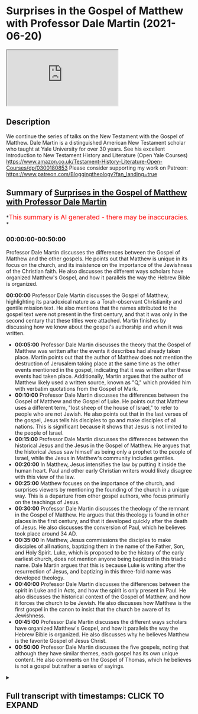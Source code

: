 # Surprises in the Gospel of Matthew with Professor Dale Martin (2021-06-20)

<iframe loading='lazy' allow='autoplay' src='https://www.youtube.com/embed/CN9jS7guHck'></iframe>

## Description

We continue the series of talks on the New Testament with the Gospel of Matthew. Dale Martin is a distinguished American New Testament scholar who taught at Yale University for over 30 years. See his excellent Introduction to New Testament History and Literature (Open Yale Courses) <https://www.amazon.co.uk/Testament-History-Literature-Open-Courses/dp/0300180853>
Please consider supporting my work on Patreon: <https://www.patreon.com/Bloggingtheology?fan_landing=true>

## Summary of [Surprises in the Gospel of Matthew with Professor Dale Martin](https://www.youtube.com/watch?v=CN9jS7guHck)

*<span style="color:red; font-size:125%">This summary is AI generated - there may be inaccuracies</span>. *

### <a onclick="modifyYTiframeseektime('0')">00:00:00-00:50:00</a>

 Professor Dale Martin discusses the differences between the Gospel of Matthew and the other gospels. He points out that Matthew is unique in its focus on the church, and its insistence on the importance of the Jewishness of the Christian faith. He also discusses the different ways scholars have organized Matthew's Gospel, and how it parallels the way the Hebrew Bible is organized.

**<a onclick="modifyYTiframeseektime('0')">00:00:00</a>**  Professor Dale Martin discusses the Gospel of Matthew, highlighting its paradoxical nature as a Torah-observant Christianity and gentile mission text. He also mentions that the names attributed to the gospel text were not present in the first century, and that it was only in the second century that these titles were attached. Martin finishes by discussing how we know about the gospel's authorship and when it was written.

* **<a onclick="modifyYTiframeseektime('300')">00:05:00</a>**  Professor Dale Martin discusses the theory that the Gospel of Matthew was written after the events it describes had already taken place. Martin points out that the author of Matthew does not mention the destruction of Jerusalem taking place at the same time as the other events mentioned in the gospel, indicating that it was written after these events had taken place. Additionally, Martin argues that the author of Matthew likely used a written source, known as "Q," which provided him with verbatim quotations from the Gospel of Mark.
* **<a onclick="modifyYTiframeseektime('600')">00:10:00</a>**  Professor Dale Martin discusses the differences between the Gospel of Matthew and the Gospel of Luke. He points out that Matthew uses a different term, "lost sheep of the house of Israel," to refer to people who are not Jewish. He also points out that in the last verses of the gospel, Jesus tells his disciples to go and make disciples of all nations. This is significant because it shows that Jesus is not limited to the people of Israel.
* **<a onclick="modifyYTiframeseektime('900')">00:15:00</a>** Professor Dale Martin discusses the differences between the historical Jesus and the Jesus in the Gospel of Matthew. He argues that the historical Jesus saw himself as being only a prophet to the people of Israel, while the Jesus in Matthew's community includes gentiles.
* **<a onclick="modifyYTiframeseektime('1200')">00:20:00</a>** In Matthew, Jesus intensifies the law by putting it inside the human heart. Paul and other early Christian writers would likely disagree with this view of the law.
* **<a onclick="modifyYTiframeseektime('1500')">00:25:00</a>** Matthew focuses on the importance of the church, and surprises viewers by mentioning the founding of the church in a unique way. This is a departure from other gospel authors, who focus primarily on the teachings of Jesus.
* **<a onclick="modifyYTiframeseektime('1800')">00:30:00</a>**  Professor Dale Martin discusses the theology of the remnant in the Gospel of Matthew. He argues that this theology is found in other places in the first century, and that it developed quickly after the death of Jesus. He also discusses the conversion of Paul, which he believes took place around 34 AD.
* **<a onclick="modifyYTiframeseektime('2100')">00:35:00</a>** In Matthew, Jesus commissions the disciples to make disciples of all nations, baptizing them in the name of the Father, Son, and Holy Spirit. Luke, which is proposed to be the history of the early earliest church, does not mention anyone being baptized in this triadic name. Dale Martin argues that this is because Luke is writing after the resurrection of Jesus, and baptizing in this three-fold name was developed theology.
* **<a onclick="modifyYTiframeseektime('2400')">00:40:00</a>** Professor Dale Martin discusses the differences between the spirit in Luke and in Acts, and how the spirit is only present in Paul. He also discusses the historical context of the Gospel of Matthew, and how it forces the church to be Jewish. He also discusses how Matthew is the first gospel in the canon to insist that the church be aware of its Jewishness.
* **<a onclick="modifyYTiframeseektime('2700')">00:45:00</a>** Professor Dale Martin discusses the different ways scholars have organized Matthew's Gospel, and how it parallels the way the Hebrew Bible is organized. He also discusses why he believes Matthew is the favorite Gospel of Jesus Christ.
* **<a onclick="modifyYTiframeseektime('3000')">00:50:00</a>**  Professor Dale Martin discusses the five gospels, noting that although they have similar themes, each gospel has its own unique content. He also comments on the Gospel of Thomas, which he believes is not a gospel but rather a series of sayings.

<details><summary><h2>Full transcript with timestamps: CLICK TO EXPAND</h2></summary>

<a onclick="modifyYTiframeseektime('2')">0:00:02</a> Good evening everyone and welcome to Blogging
Theology. My name is Paul Williams. I'm calling
<a onclick="modifyYTiframeseektime('6')">0:00:06</a> from the South of France today and I'm honoured
again to have as our guest Dale Martin who I
<a onclick="modifyYTiframeseektime('14')">0:00:14</a> understand is in Texas in the USA and a professor
at Yale University and other places as well.
<a onclick="modifyYTiframeseektime('22')">0:00:22</a> And he is today going to talk us through aspects
of the Gospel of Matthew. This is the first gospel
<a onclick="modifyYTiframeseektime('30')">0:00:30</a> in the New Testament and by way of Overview of
this brief introduction i just want to read a
<a onclick="modifyYTiframeseektime('36')">0:00:36</a> few words from his book one of many books: New
Testament History and Literature, published by Yale
<a onclick="modifyYTiframeseektime('43')">0:00:43</a> University Press and in chapter 7 The Gospel of
Matthew he writes as an overview 'The Gospel of
<a onclick="modifyYTiframeseektime('50')">0:00:50</a> Matthew contains some of the most famous passages
that both Christians and non-christians recognize
<a onclick="modifyYTiframeseektime('57')">0:00:57</a> but matthew presents itself paradox paradoxically
as preaching both a Torah-observant Christianity
<a onclick="modifyYTiframeseektime('65')">0:01:05</a> and a gentile mission a christian mission to
gentiles the figure of Jesus in matthew is as
<a onclick="modifyYTiframeseektime('73')">0:01:13</a> a teacher the founder of a church uniquely uh the
model for the apostles and matthew's own community
<a onclick="modifyYTiframeseektime('81')">0:01:21</a> matthew is writing for a church community that
needs encouragement to have faith uh in a time of
<a onclick="modifyYTiframeseektime('87')">0:01:27</a> trouble and then the first sentence on the chapter
itself the gospel of matthew from the second
<a onclick="modifyYTiframeseektime('94')">0:01:34</a> century on has been the most popular gospel which
is probably why it ended up first in our bibles
<a onclick="modifyYTiframeseektime('102')">0:01:42</a> um there's a lot there particularly the
paradoxical bit which i really like to explore
<a onclick="modifyYTiframeseektime('106')">0:01:46</a> but dale could you just i really want to know who
wrote this gospel who is the author and um and
<a onclick="modifyYTiframeseektime('113')">0:01:53</a> when was it written because we've all been told
christians have been told for most of the last
<a onclick="modifyYTiframeseektime('117')">0:01:57</a> 2000 years that a disciple called matthew um the
tax collector disciple of jesus himself authored
<a onclick="modifyYTiframeseektime('125')">0:02:05</a> the text but i've heard rumors that scholars don't
believe this anymore and why would they doubt
<a onclick="modifyYTiframeseektime('131')">0:02:11</a> such a such an obvious truth this is by an apostle
himself well one of the things you have to realize
<a onclick="modifyYTiframeseektime('137')">0:02:17</a> is that um none of the names that are attached
to the gospels in the bible were part of the text
<a onclick="modifyYTiframeseektime('149')">0:02:29</a> they all they weren't there in the first century
we can't find any reference in the first century
<a onclick="modifyYTiframeseektime('157')">0:02:37</a> that matthew wrote matthew mark wrote mark
blah blah blah um the the type the names of
<a onclick="modifyYTiframeseektime('166')">0:02:46</a> these gospels got attached to the gospels only
in the second century and most of us think it
<a onclick="modifyYTiframeseektime('172')">0:02:52</a> was only in the late second century you know
after 150. well why would you believe something
<a onclick="modifyYTiframeseektime('181')">0:03:01</a> uh that's a hundred years separated from
when it was supposed to have happened
<a onclick="modifyYTiframeseektime('188')">0:03:08</a> um i mean just think about it we you know we just
separated the first anniversary of juneteenth here
<a onclick="modifyYTiframeseektime('198')">0:03:18</a> in texas in galveston as a matter of fact where
i'm sitting right now this was the day in june
<a onclick="modifyYTiframeseektime('206')">0:03:26</a> when black people were first told that they were
free they had been freed for two years by the
<a onclick="modifyYTiframeseektime('213')">0:03:33</a> emancipation proclamation but they weren't told
um and so we celebrate juneteenth as uh june 19th
<a onclick="modifyYTiframeseektime('223')">0:03:43</a> is the date when uh emancipation was proclaimed
in texas and it was proclaimed in four different
<a onclick="modifyYTiframeseektime('232')">0:03:52</a> buildings in galveston and then it spread out
throughout the state of texas now imagine that
<a onclick="modifyYTiframeseektime('239')">0:03:59</a> you know that was only a hundred years ago how
do we know about that well we have newspapers
<a onclick="modifyYTiframeseektime('249')">0:04:09</a> from the time we have letters we have people's
accounts we even had live memories of people who
<a onclick="modifyYTiframeseektime('256')">0:04:16</a> were alive back then who can tell us uh what
it was like when they first heard about it  
<a onclick="modifyYTiframeseektime('265')">0:04:25</a> there was nothing like that for the
gospels there were no newspapers
<a onclick="modifyYTiframeseektime('269')">0:04:29</a> there was no uh tv there was no radio there was no
nothing you just had these papyrus texts that were
<a onclick="modifyYTiframeseektime('277')">0:04:37</a> floating around being shared by different
church groups and they were probably just
<a onclick="modifyYTiframeseektime('283')">0:04:43</a> small house churches and they would copy them out
by hand and send them a copy to somebody else but
<a onclick="modifyYTiframeseektime('291')">0:04:51</a> that's all there was so how do you know that the
gospel of matthew that never gets the name matthew
<a onclick="modifyYTiframeseektime('299')">0:04:59</a> attached to it until sometime after 150 how do
you know that goes back to the year 35 or 40.
<a onclick="modifyYTiframeseektime('310')">0:05:10</a> it's just unbelievable you just have to you just
have to work with some historical skepticism
<a onclick="modifyYTiframeseektime('318')">0:05:18</a> so there's simply no evidence that matthew
the author uh wrote it uh himself because as
<a onclick="modifyYTiframeseektime('324')">0:05:24</a> you say it was a later second century idea that
materialized uh but but also is it not the case
<a onclick="modifyYTiframeseektime('331')">0:05:31</a> that i mean how significant is it when i read that
gospel it's not in the first person it's not i'm
<a onclick="modifyYTiframeseektime('337')">0:05:37</a> it's not implying an eyewitness account it reads
like a third person account he did this and he's
<a onclick="modifyYTiframeseektime('343')">0:05:43</a> not that in fact third fourth fifth sixth person
account matthew never says oh well there was that
<a onclick="modifyYTiframeseektime('351')">0:05:51</a> time when jesus and i were sitting by the sea of
galilee and he handed out a bunch of fish and he
<a onclick="modifyYTiframeseektime('358')">0:05:58</a> did this or that there's nothing like that and
in fact we know that whoever wrote the gospel
<a onclick="modifyYTiframeseektime('364')">0:06:04</a> of matthew used the gospel of mark as a source he
just copies it out verbatim at times he also uses
<a onclick="modifyYTiframeseektime('372')">0:06:12</a> a source that the gospel of luke uses that we tend
to call q which just comes from the german word
<a onclick="modifyYTiframeseektime('380')">0:06:20</a> which is just the german word for source you know
german scholars just decided well look there was
<a onclick="modifyYTiframeseektime('387')">0:06:27</a> some written document that luke and matthew use
that's not in mark these are sayings they're not
<a onclick="modifyYTiframeseektime('393')">0:06:33</a> in mark but they are verbatim the same you know
blessed are blah blah blah you know you are the
<a onclick="modifyYTiframeseektime('402')">0:06:42</a> salt of the earth you know uh how did matthew and
luke come up with these sayings neither of them
<a onclick="modifyYTiframeseektime('408')">0:06:48</a> appears to be a follower of jesus so they're
getting it from a written source so matthew
<a onclick="modifyYTiframeseektime('414')">0:06:54</a> and luke are using a written source of mark and
they use a written source that we call q it's a
<a onclick="modifyYTiframeseektime('421')">0:07:01</a> hypothetical written source and some people doubt
that it never existed but i don't see how they can
<a onclick="modifyYTiframeseektime('426')">0:07:06</a> get around it because it's verbatim and matthew
and luke and if if you put matthew and luke next
<a onclick="modifyYTiframeseektime('431')">0:07:11</a> to one another they don't look like they copied
each other no and so where did they get these
<a onclick="modifyYTiframeseektime('438')">0:07:18</a> verbatim quotations well one of the things that
impresses me is uh if you look in mark's gospel
<a onclick="modifyYTiframeseektime('445')">0:07:25</a> mark chapter 13 you get this long discourse
where jesus is talking about the destruction
<a onclick="modifyYTiframeseektime('450')">0:07:30</a> of the temple and the the return of the son of
man and so on and in the middle of this discourse
<a onclick="modifyYTiframeseektime('455')">0:07:35</a> it jesus says apparently in parenthesis let the
reader understand i'm thinking hang on this is
<a onclick="modifyYTiframeseektime('462')">0:07:42</a> not reading this is jesus talking to disciples and
then you get an identical phrase in matthew's uh
<a onclick="modifyYTiframeseektime('468')">0:07:48</a> version of the same episode in matthew 24 where
it says lo and behold halfway through let the
<a onclick="modifyYTiframeseektime('474')">0:07:54</a> reader understand what a coincidence um unless
of course uh as you're suggesting that one gospel
<a onclick="modifyYTiframeseektime('480')">0:08:00</a> is common from another and it's clearly a
written account let the reader understand
<a onclick="modifyYTiframeseektime('485')">0:08:05</a> um but that's a that's a great place to go for the
idea of when it was written right according to the
<a onclick="modifyYTiframeseektime('492')">0:08:12</a> gospel of mark the gospel of mark in chapter
13 which we're talking about says right now
<a onclick="modifyYTiframeseektime('500')">0:08:20</a> at this point jesus is going to come back
the angels are going to come in and we're
<a onclick="modifyYTiframeseektime('506')">0:08:26</a> going to have the big blow up of the world and
we're going to have the kingdom of god come  
<a onclick="modifyYTiframeseektime('512')">0:08:32</a> matthew doesn't like that and luke doesn't
like that because it sounds like mark is saying
<a onclick="modifyYTiframeseektime('521')">0:08:41</a> right when the romans are surrounding
jerusalem which happened what 69 and 70 right
<a onclick="modifyYTiframeseektime('529')">0:08:49</a> so the gospel that's why we say the gospel of mark
was probably written around the year 70 because
<a onclick="modifyYTiframeseektime('536')">0:08:56</a> he tells the story of what's going
to happen with the romans and the war
<a onclick="modifyYTiframeseektime('542')">0:09:02</a> against the jews and he tells it all up
against the year 70 and he says that's when
<a onclick="modifyYTiframeseektime('548')">0:09:08</a> jesus is going to come or jesus is basically
saying that's when the son of man is going to come  
<a onclick="modifyYTiframeseektime('556')">0:09:16</a> did it happen  
<a onclick="modifyYTiframeseektime('559')">0:09:19</a> not not according to any of us we're still
here um and so matthew and luke change that
<a onclick="modifyYTiframeseektime('569')">0:09:29</a> they change it very slightly um luke puts in this
thing saying you will get the romans surrounding
<a onclick="modifyYTiframeseektime('577')">0:09:37</a> jerusalem and they will be around jerusalem and
you'll get jerusalem destroyed so luke even has
<a onclick="modifyYTiframeseektime('585')">0:09:45</a> the destruction of jerusalem and he's copying
this out of mark and yet he's changing it all
<a onclick="modifyYTiframeseektime('592')">0:09:52</a> to bring it up today and so mark didn't talk about
the destruction of jerusalem happening right then
<a onclick="modifyYTiframeseektime('598')">0:09:58</a> luke adds that because he's sitting over there i
think luke was probably sitting in i don't know
<a onclick="modifyYTiframeseektime('604')">0:10:04</a> galilee or asia minor or some place and he's
looking over there in the palestine he goes
<a onclick="modifyYTiframeseektime('610')">0:10:10</a> the romans destroyed jerusalem so why didn't
jesus come back and so luke brings it up to
<a onclick="modifyYTiframeseektime('618')">0:10:18</a> date and he says then you'll have jerusalem where
we trampled down until the times of the gentiles
<a onclick="modifyYTiframeseektime('627')">0:10:27</a> the times of the gentiles well what does
that mean mark didn't say anything about that
<a onclick="modifyYTiframeseektime('632')">0:10:32</a> no and matthew doesn't say anything about
that either which is why one of the reasons
<a onclick="modifyYTiframeseektime('636')">0:10:36</a> i don't think matthew knew luke um why wouldn't
matthew copy some of luke into his own gospel
<a onclick="modifyYTiframeseektime('643')">0:10:43</a> he doesn't he uses a mark and then he goes off on
his own but matthew also knows that the time of
<a onclick="modifyYTiframeseektime('651')">0:10:51</a> the end that mark predicted didn't happen and so
you get you get time kind of factored in both in
<a onclick="modifyYTiframeseektime('661')">0:11:01</a> matthew and in luke which is why we know i mean if
you're gonna practice this historical critical uh
<a onclick="modifyYTiframeseektime('670')">0:11:10</a> game at all then you use this kind of stuff you
say you know why do they tell the story of the
<a onclick="modifyYTiframeseektime('679')">0:11:19</a> end of time differently it's because they lived at
different times so there's a bit of detective work
<a onclick="modifyYTiframeseektime('690')">0:11:30</a> really isn't it you've got to be someone with an
acute be blunt an acute intelligence a desire to
<a onclick="modifyYTiframeseektime('696')">0:11:36</a> really notice these subtle differences
my case you just have to go to school
<a onclick="modifyYTiframeseektime('705')">0:11:45</a> and and from that you can actually really get a
sense of what might be going on have one gospel
<a onclick="modifyYTiframeseektime('710')">0:11:50</a> change the other gospel and why would they do it
what's the agenda what's going on rather than just
<a onclick="modifyYTiframeseektime('715')">0:11:55</a> seeing the differences are there's eyewitness
accounts people traditionally say well matthews
<a onclick="modifyYTiframeseektime('718')">0:11:58</a> and i when is mark no we were dealing here with
people copying and changing and editing redacting
<a onclick="modifyYTiframeseektime('724')">0:12:04</a> each other and that can tell us a lot about their
agenda and what their theology is and what their
<a onclick="modifyYTiframeseektime('729')">0:12:09</a> physiology is and their eschatology and how that's
changed because of the flow of time history itself
<a onclick="modifyYTiframeseektime('736')">0:12:16</a> has had to change things because here we get
to the contradictions in matthew that you were
<a onclick="modifyYTiframeseektime('742')">0:12:22</a> talking about why is it that matthew wants
his church to be a law abiding torah keeping
<a onclick="modifyYTiframeseektime('751')">0:12:31</a> a basically jewish church and yet at the the last
verses of the gospel jesus tells the disciples
<a onclick="modifyYTiframeseektime('761')">0:12:41</a> to go and make disciples of all nations the word
nations is directly ethnoi it's that word ethnos
<a onclick="modifyYTiframeseektime('770')">0:12:50</a> we can translate it nations but it means all
the different ethnic groups so yeah matthew's
<a onclick="modifyYTiframeseektime('778')">0:12:58</a> having jesus at the very last so here's what
i think is going on first you have to say
<a onclick="modifyYTiframeseektime('784')">0:13:04</a> there are different levels as i've
said there's the historical jesus
<a onclick="modifyYTiframeseektime('789')">0:13:09</a> and jesus may have said things that got into
matthew's gospel um that the historical jesus
<a onclick="modifyYTiframeseektime('798')">0:13:18</a> actually said would an example of that be the
canaanite woman her faith in matthew 15 yes
<a onclick="modifyYTiframeseektime('806')">0:13:26</a> can i just read that out for people i know you
know it but just so because i think it's a really
<a onclick="modifyYTiframeseektime('810')">0:13:30</a> significant passage in the light of what happens
at the end of the gospel so according to this
<a onclick="modifyYTiframeseektime('815')">0:13:35</a> is the nrsv uh version jesus left that place
and went away to the district of ty and sidon
<a onclick="modifyYTiframeseektime('821')">0:13:41</a> just said a canaanite woman this is not a
jews a gentile from that region came out
<a onclick="modifyYTiframeseektime('826')">0:13:46</a> and started shouting have mercy on me lord son
of david my daughter is tormented by a demon
<a onclick="modifyYTiframeseektime('832')">0:13:52</a> but he did not answer her at all
really important silence and his
<a onclick="modifyYTiframeseektime('838')">0:13:58</a> disciples came and urged him saying send
her away but she keeps shouting after us
<a onclick="modifyYTiframeseektime('844')">0:14:04</a> he answers jesus this is the killer the key thing
i was sent only to the lost sheep of the house
<a onclick="modifyYTiframeseektime('852')">0:14:12</a> of israel was only sent to the lost sheep of
the house of israel not even all israel just
<a onclick="modifyYTiframeseektime('856')">0:14:16</a> for the lost sheep of the house of israel but she
knelt before him saying lord help me he answered
<a onclick="modifyYTiframeseektime('862')">0:14:22</a> uh it is not fair to take the children's food this
is the israelites food and throw it to the dogs
<a onclick="modifyYTiframeseektime('868')">0:14:28</a> oh she said yes lord yet even the dogs eat
the crumbs that fall from their master's table
<a onclick="modifyYTiframeseektime('876')">0:14:36</a> then jesus answers her woman great is your
faith let it be done for you as you wish and
<a onclick="modifyYTiframeseektime('882')">0:14:42</a> her daughter was healed instantly so here we have
a series of rebuffs from from silence initially to
<a onclick="modifyYTiframeseektime('890')">0:14:50</a> the disciples urging jesus to send her away then
jesus saying look i'm not sent to you go away
<a onclick="modifyYTiframeseektime('895')">0:14:55</a> and then you get a clever faithful response than
this gentile and because of this exceptional
<a onclick="modifyYTiframeseektime('901')">0:15:01</a> response great is your faith he actually accedes
to her request and does actually heal the daughter
<a onclick="modifyYTiframeseektime('908')">0:15:08</a> immediately apparently but this seems to be an
exception rather than the rule but you're clear
<a onclick="modifyYTiframeseektime('913')">0:15:13</a> clearly the disciples and jesus did not want to
deal with her and yet at the end of this very same
<a onclick="modifyYTiframeseektime('919')">0:15:19</a> gospel jesus teaches the very same disciples
go into all the nations the ethnic the ethnos
<a onclick="modifyYTiframeseektime('927')">0:15:27</a> and teaching them to obey everything that i've
commanded you and baptized them etc etc and
<a onclick="modifyYTiframeseektime('932')">0:15:32</a> i'm thinking what's going on here matthew what's
going on you've got jesus who said look i'm only
<a onclick="modifyYTiframeseektime('938')">0:15:38</a> sent to the jews and then he's changed his mind
i mean what is jesus mission but you're saying
<a onclick="modifyYTiframeseektime('944')">0:15:44</a> that we're dealing with different levels of
history here you're saying the historical jesus
<a onclick="modifyYTiframeseektime('950')">0:15:50</a> whatever that means uh was restricting his mission
to the israelites but the church after paul
<a onclick="modifyYTiframeseektime('960')">0:16:00</a> in the 80s 90s was largely a gentile organization
movement and so you had different levels of
<a onclick="modifyYTiframeseektime('968')">0:16:08</a> um discourse going on here you have
the historical jesus you have the later
<a onclick="modifyYTiframeseektime('972')">0:16:12</a> gentile church and then you have matthew's
community which includes gentiles presumably now
<a onclick="modifyYTiframeseektime('979')">0:16:19</a> am i am i on the right this is what you're saying
a little bit yes but i don't want to make it
<a onclick="modifyYTiframeseektime('984')">0:16:24</a> i don't want to make it too clearly
simply the historical jesus versus
<a onclick="modifyYTiframeseektime('988')">0:16:28</a> the textual jesus of matthew because i
believe that even in matthew there are layers
<a onclick="modifyYTiframeseektime('994')">0:16:34</a> of meaning um i do believe that the historical
jesus saw himself as being only a prophet
<a onclick="modifyYTiframeseektime('1002')">0:16:42</a> to the people of israel i think that he
was a disciple of john the baptist i think
<a onclick="modifyYTiframeseektime('1009')">0:16:49</a> he was baptized by john the baptist i think he
thought he was inferior to john the baptist um  
<a onclick="modifyYTiframeseektime('1018')">0:16:58</a> and yet after john the baptist was arrested
and killed jesus comes out of the closet
<a onclick="modifyYTiframeseektime('1027')">0:17:07</a> and starts um speaking more openly
well did he did he have a change in his
<a onclick="modifyYTiframeseektime('1035')">0:17:15</a> self-concept i don't know but see
that's getting way back into the
<a onclick="modifyYTiframeseektime('1040')">0:17:20</a> undiscoverable historical jesus stuff
right but even in matthew there's a tension
<a onclick="modifyYTiframeseektime('1048')">0:17:28</a> um for example matthew i think matthew drew a
line between jesus in his ministry in israel
<a onclick="modifyYTiframeseektime('1063')">0:17:43</a> uh which matthew would have included
all of palestine including galilee and  
<a onclick="modifyYTiframeseektime('1073')">0:17:53</a> and then jesus after his death  
<a onclick="modifyYTiframeseektime('1078')">0:17:58</a> and i think that jesus he recognized and i think
this is where matthew is probably historically
<a onclick="modifyYTiframeseektime('1083')">0:18:03</a> accurate he recognized that jesus saw
himself as being sent only to israel
<a onclick="modifyYTiframeseektime('1093')">0:18:13</a> but matthew's church is a combined
church of jews and gentiles
<a onclick="modifyYTiframeseektime('1098')">0:18:18</a> and so he has to believe that somehow jesus's
will was to include the gentiles into israel
<a onclick="modifyYTiframeseektime('1107')">0:18:27</a> and i don't mean that he wanted the church to be
gentile he wanted the gentiles to become israel
<a onclick="modifyYTiframeseektime('1115')">0:18:35</a> that's why matthew never says unlike paul would
say or luke would say or other new testament
<a onclick="modifyYTiframeseektime('1123')">0:18:43</a> rather than say that gentiles don't have to keep
the law matthew insisted that everyone in his
<a onclick="modifyYTiframeseektime('1129')">0:18:49</a> church keep the law yeah the gentiles included the
same entirely you have to follow the sabbath laws
<a onclick="modifyYTiframeseektime('1136')">0:18:56</a> the kosher food laws and be certain the males be
circumcised gently exactly there's not one hint
<a onclick="modifyYTiframeseektime('1144')">0:19:04</a> in any of the gospel of matthew that he believed
that gentile believers didn't have to keep the
<a onclick="modifyYTiframeseektime('1152')">0:19:12</a> entire torah how however he understood it now of
course in matthew's day there were lots of ways of
<a onclick="modifyYTiframeseektime('1159')">0:19:19</a> interpreting the torah so for example some people
said you know you couldn't rub your hands together
<a onclick="modifyYTiframeseektime('1165')">0:19:25</a> with grain on the sabbath that's breaking the
sabbath well matthew doesn't believe that uh
<a onclick="modifyYTiframeseektime('1171')">0:19:31</a> some people say you have to wash your hands before
you eat or handle matthew doesn't believe that so
<a onclick="modifyYTiframeseektime('1178')">0:19:38</a> he said he has jesus disciples not washing their
hands and jesus calls that oh that's just your the
<a onclick="modifyYTiframeseektime('1185')">0:19:45</a> tradition of your elders but nowhere does jesus
in matthew say moses said to you and i'm throwing
<a onclick="modifyYTiframeseektime('1197')">0:19:57</a> it out in fact in the center of the mount jesus
says moses says to you do not commit adultery  
<a onclick="modifyYTiframeseektime('1208')">0:20:08</a> i say to you do not even look at a woman with
the intention of committing adultery notice
<a onclick="modifyYTiframeseektime('1215')">0:20:15</a> jesus is not throwing away the anti-adultery
commandment he's making it harder to keep
<a onclick="modifyYTiframeseektime('1220')">0:20:20</a> it's intensifying it it's making
it more difficult in a way because  
<a onclick="modifyYTiframeseektime('1227')">0:20:27</a> intensely personal into the heart rather than
just mere external obedience in matthew jesus
<a onclick="modifyYTiframeseektime('1233')">0:20:33</a> internalizes the mosaic law and puts it inside
the human being which makes it even harder to keep
<a onclick="modifyYTiframeseektime('1242')">0:20:42</a> right um you might say don't you know don't kill
well jesus says in matthew don't even be angry
<a onclick="modifyYTiframeseektime('1254')">0:20:54</a> what do you mean don't be angry how can you
not be angry jesus intensifies the torah
<a onclick="modifyYTiframeseektime('1263')">0:21:03</a> in matthew this is totally different from luke
and ax and paul totally different so matthew
<a onclick="modifyYTiframeseektime('1274')">0:21:14</a> has a jesus who's completely jewish completely
torah observant and yet at the very end he says
<a onclick="modifyYTiframeseektime('1281')">0:21:21</a> go get the gentiles and bring them in but notice
he doesn't say they get to stay gentiles they have
<a onclick="modifyYTiframeseektime('1290')">0:21:30</a> to keep the law also now he doesn't say they have
to become jews so that's a difference but i don't
<a onclick="modifyYTiframeseektime('1295')">0:21:35</a> know what he would call them he doesn't call them
jews but he doesn't call them gentiles if you look
<a onclick="modifyYTiframeseektime('1302')">0:21:42</a> at the word gentile in matthew matthew never uses
the word gentile for people in his own community  
<a onclick="modifyYTiframeseektime('1312')">0:21:52</a> gentiles are out there  
<a onclick="modifyYTiframeseektime('1315')">0:21:55</a> so matthew has this weird view that jesus opened
up the church to the nations but he didn't really
<a onclick="modifyYTiframeseektime('1326')">0:22:06</a> open it up to gentiles did he because they have
to keep the law also but this is why what you're
<a onclick="modifyYTiframeseektime('1334')">0:22:14</a> saying is so um shocking really to the uninitiated
you write on page 99 most christians have been
<a onclick="modifyYTiframeseektime('1341')">0:22:21</a> taught traditionally and at one time or another
that christianity represents the supersession the
<a onclick="modifyYTiframeseektime('1348')">0:22:28</a> superseding of judaism the thing that makes jews
and christians alike is their worship of the same
<a onclick="modifyYTiframeseektime('1355')">0:22:35</a> god what separates them is that christians need
not follow jewish law it surprises people when
<a onclick="modifyYTiframeseektime('1362')">0:22:42</a> they come to realize as modern scholars have done
that this is not at all the attitude to the law in
<a onclick="modifyYTiframeseektime('1370')">0:22:50</a> matthew and then you go on which i won't read
uh to quote matthew 5 17-20 and you also later
<a onclick="modifyYTiframeseektime('1376')">0:22:56</a> on quote uh matthew 23 verses 1 to 4 which also
kind of reinforced the same point this is really
<a onclick="modifyYTiframeseektime('1383')">0:23:03</a> shocking because uh it's a kind of christianity
or kind of jewish christianity which we're just
<a onclick="modifyYTiframeseektime('1390')">0:23:10</a> not familiar with today there is no such and
paul himself who predates the writing of matthew
<a onclick="modifyYTiframeseektime('1395')">0:23:15</a> arguably would uh intensely disagree with that as
well absolutely absolutely and that's why i find
<a onclick="modifyYTiframeseektime('1404')">0:23:24</a> um matthew so amazing i imagine i don't know
this because we don't know we can't know this
<a onclick="modifyYTiframeseektime('1414')">0:23:34</a> but i imagine matthew being a gospel that was
written for a community living somewhere in
<a onclick="modifyYTiframeseektime('1419')">0:23:39</a> syria which would have been a very semitic
place arabic jewish strong strong jewish
<a onclick="modifyYTiframeseektime('1429')">0:23:49</a> community that's one of the
birthplaces of later rabbinic judaism
<a onclick="modifyYTiframeseektime('1436')">0:23:56</a> and and his church is a law observant this is
so ironic it's a law observant mixed church
<a onclick="modifyYTiframeseektime('1452')">0:24:12</a> this is the you know the young the one of the
parables in matthew that's not in any place else
<a onclick="modifyYTiframeseektime('1457')">0:24:17</a> are the parables about the mixture
um there's the weeds and the wheat
<a onclick="modifyYTiframeseektime('1464')">0:24:24</a> and how do you keep apart the weeds and
the wheat well you can't you just have to
<a onclick="modifyYTiframeseektime('1471')">0:24:31</a> wait for jesus to come and then he'll separate
the weeds and the wheat and i think that's the
<a onclick="modifyYTiframeseektime('1478')">0:24:38</a> way he saw his church is a mixture of jews
and gentiles that he couldn't separate out  
<a onclick="modifyYTiframeseektime('1488')">0:24:48</a> but he wanted the gentiles to be law
observant and i believe it's because
<a onclick="modifyYTiframeseektime('1497')">0:24:57</a> he just thought jesus never foresaw that there
would be a law free form of the jesus movement
<a onclick="modifyYTiframeseektime('1507')">0:25:07</a> so how would the author of matthew whoever
he was have viewed paul's gospel which  
<a onclick="modifyYTiframeseektime('1516')">0:25:16</a> a particularly lutheran reading is a law free
gospel that it completely rejects the law as
<a onclick="modifyYTiframeseektime('1522')">0:25:22</a> something completely inappropriate and even
just in martyr not just ignatius of antioch
<a onclick="modifyYTiframeseektime('1527')">0:25:27</a> i should say the turn of the first century uh
you know he said don't follow judy you're not
<a onclick="modifyYTiframeseektime('1532')">0:25:32</a> jews you're christians don't follow this
religion this is a really convincing how
<a onclick="modifyYTiframeseektime('1538')">0:25:38</a> would matthew would have viewed paul what
as a imposter an apostate a nerdy well a an
<a onclick="modifyYTiframeseektime('1544')">0:25:44</a> an and not a real authentic follower of
jesus i guess if that message went well
<a onclick="modifyYTiframeseektime('1550')">0:25:50</a> we know for a fact from other sources there were a
whole lot of christians who thought paul was crazy
<a onclick="modifyYTiframeseektime('1557')">0:25:57</a> and wrong and heretical and
you know this is not news um
<a onclick="modifyYTiframeseektime('1565')">0:26:05</a> that paul was seen as um heretical uh
but it makes perfect sense doesn't it um
<a onclick="modifyYTiframeseektime('1577')">0:26:17</a> the real revolution was in people who
came along like paul and like luke  
<a onclick="modifyYTiframeseektime('1588')">0:26:28</a> and said you know  
<a onclick="modifyYTiframeseektime('1593')">0:26:33</a> this whole thing about the torah that was
fine for a time but it's gone it's over  
<a onclick="modifyYTiframeseektime('1603')">0:26:43</a> they were the ones who were
the red the revolutionaries  
<a onclick="modifyYTiframeseektime('1609')">0:26:49</a> matthew did what we should
have expected people to do  
<a onclick="modifyYTiframeseektime('1615')">0:26:55</a> so his religion his christianity if i can use
that word anachronistically his he was a jewish
<a onclick="modifyYTiframeseektime('1622')">0:27:02</a> movement within judaism i guess would have been
the normative faith that the original disciples
<a onclick="modifyYTiframeseektime('1629')">0:27:09</a> would have recognized as an expression of their
faith but you're saying there was a parallel
<a onclick="modifyYTiframeseektime('1634')">0:27:14</a> movement uh expressed bubble famously by paul
and by luke which kind of went off in a different
<a onclick="modifyYTiframeseektime('1640')">0:27:20</a> trajectory and ended up with a different kind
of expression of faith law free gentile centered
<a onclick="modifyYTiframeseektime('1648')">0:27:28</a> but centered on the church and this is
something else i wanted to mention in
<a onclick="modifyYTiframeseektime('1651')">0:27:31</a> in matthew uniquely in all of the gospels this is
a real surprise um to me i'm sure to many people
<a onclick="modifyYTiframeseektime('1660')">0:27:40</a> none of the gospels mentioned jesus founding
a church anywhere apart from matthew
<a onclick="modifyYTiframeseektime('1667')">0:27:47</a> and he has jesus found the church in matthew 16 i
think it is uh and you found on peter this great
<a onclick="modifyYTiframeseektime('1676')">0:27:56</a> great roman catholic phrase you know you are peter
petros the rock and on this rock i will build my
<a onclick="modifyYTiframeseektime('1682')">0:28:02</a> church and the gates of hell will not
overcome it wow but for some reason
<a onclick="modifyYTiframeseektime('1689')">0:28:09</a> no one else mentions this never speaks about
a church paul doesn't mention the founding
<a onclick="modifyYTiframeseektime('1693')">0:28:13</a> of the church in that way on the rock on peter
surprisingly why is matthew mentioning a founding
<a onclick="modifyYTiframeseektime('1700')">0:28:20</a> of the church where does that come from well
i think that you have to go back to the greek  
<a onclick="modifyYTiframeseektime('1708')">0:28:28</a> church is just a translation of ecclesia
which means those who are called out right now
<a onclick="modifyYTiframeseektime('1715')">0:28:35</a> matthew is very very much um centered in the
prophets uh he he constructs his narrative
<a onclick="modifyYTiframeseektime('1726')">0:28:46</a> to portray jesus as a prophet
who is called out of egypt
<a onclick="modifyYTiframeseektime('1732')">0:28:52</a> um as a prophet like his father joseph joseph
is fashioned out of joseph in the hebrew bible  
<a onclick="modifyYTiframeseektime('1746')">0:29:06</a> jesus comes out of egypt  
<a onclick="modifyYTiframeseektime('1751')">0:29:11</a> so there's so much of the prophets
the israel prophets in matthew
<a onclick="modifyYTiframeseektime('1760')">0:29:20</a> and ecclesia doesn't mean church in that sense
it means the called ones the set aside ones
<a onclick="modifyYTiframeseektime('1772')">0:29:32</a> the prophetic ones the ones like
jeremiah jeremiah and isaiah were called
<a onclick="modifyYTiframeseektime('1782')">0:29:42</a> they weren't christians they were called uh and
that's what matthew means i think by ekklesia
<a onclick="modifyYTiframeseektime('1792')">0:29:52</a> is these are the people who are called out of
israel as a remnant you know this is a thing
<a onclick="modifyYTiframeseektime('1800')">0:30:00</a> all the way through jewish history there's
a theology of the remnant there's you know
<a onclick="modifyYTiframeseektime('1806')">0:30:06</a> the all the people of israel are not holy
necessarily uh according to this theology uh only  
<a onclick="modifyYTiframeseektime('1817')">0:30:17</a> a remnant of israel is truly holy and
that's exactly what matthew believes
<a onclick="modifyYTiframeseektime('1826')">0:30:26</a> but why is this if jesus did this historically
why is there no trace of this seemingly anyway
<a onclick="modifyYTiframeseektime('1832')">0:30:32</a> in mark and luke and john there's no none
of this calling of a remnant that i can see
<a onclick="modifyYTiframeseektime('1838')">0:30:38</a> well there's not there's not the term ecclesia
but i do i would argue that there is remnant
<a onclick="modifyYTiframeseektime('1845')">0:30:45</a> theology in some of the other places too
okay um that not all of israel will be saved
<a onclick="modifyYTiframeseektime('1855')">0:30:55</a> that's you know a phrase you find in
other places too okay um and so um  
<a onclick="modifyYTiframeseektime('1866')">0:31:06</a> i think i don't think you can separate
out any of first century judaism  
<a onclick="modifyYTiframeseektime('1875')">0:31:15</a> from remnant theology whether you're
talking about qumran the dead sea scrolls
<a onclick="modifyYTiframeseektime('1883')">0:31:23</a> um john the baptist what was john the baptist
doing he was trying to call out and uh prove their
<a onclick="modifyYTiframeseektime('1894')">0:31:34</a> remnant status by dipping them in
water um that's pure remnant theology
<a onclick="modifyYTiframeseektime('1902')">0:31:42</a> but remnant theory is different from the more
catholic understanding which where you have the
<a onclick="modifyYTiframeseektime('1906')">0:31:46</a> college of the apostles you have peter of course
as the preeminent um uh the premier apostle um
<a onclick="modifyYTiframeseektime('1913')">0:31:53</a> founding a church i mean this is using the word
church now as an organization and there are
<a onclick="modifyYTiframeseektime('1918')">0:31:58</a> successors the apostles appoint others who will
carry on their ministry after their passing and
<a onclick="modifyYTiframeseektime('1925')">0:32:05</a> they pass on to their successes you have the
apostolic succession idea which is there in
<a onclick="modifyYTiframeseektime('1929')">0:32:09</a> the second century um of course um and you seem
to be saying that that's not quite what jesus
<a onclick="modifyYTiframeseektime('1935')">0:32:15</a> is the historical so-called historical jesus
dude this is ma this is matthew's understanding
<a onclick="modifyYTiframeseektime('1942')">0:32:22</a> perhaps influenced by that later first century uh
and is he is he reading back into jesus ministry
<a onclick="modifyYTiframeseektime('1949')">0:32:29</a> that um that more developed understanding perhaps
embryonically there in the remnant theology
<a onclick="modifyYTiframeseektime('1954')">0:32:34</a> you mentioned he's he's working it towards a
more developed ecclesiology i don't i don't
<a onclick="modifyYTiframeseektime('1962')">0:32:42</a> i would not want to read any of matthew
in those second century terms i think the
<a onclick="modifyYTiframeseektime('1969')">0:32:49</a> establishment of uh catholic christianity takes
decades and decades and decades to development
<a onclick="modifyYTiframeseektime('1978')">0:32:58</a> to develop when paul when matthew says you are
peter and upon this rock i will build my church
<a onclick="modifyYTiframeseektime('1988')">0:33:08</a> i i just resist reading that in later catholic
<a onclick="modifyYTiframeseektime('1993')">0:33:13</a> uh foundational theology i just don't think
that's what i don't think it i don't think
<a onclick="modifyYTiframeseektime('1998')">0:33:18</a> number one the historical jesus ever said that
number two i don't think that's what matthew meant
<a onclick="modifyYTiframeseektime('2005')">0:33:25</a> i think what matthew meant was this is what i'm
gonna found my remnant theology on is on your
<a onclick="modifyYTiframeseektime('2014')">0:33:34</a> confession and that confession being true for
other people um and i do believe that matthew
<a onclick="modifyYTiframeseektime('2024')">0:33:44</a> came to believe that jesus was the messiah
which i do believe took time to develop  
<a onclick="modifyYTiframeseektime('2033')">0:33:53</a> i don't think anybody in the year 30 thought jesus
was the messiah uh much less jesus um but it was
<a onclick="modifyYTiframeseektime('2044')">0:34:04</a> a belief that's developed after that to the point
it developed quickly i think so that i would place
<a onclick="modifyYTiframeseektime('2053')">0:34:13</a> uh paul's let's call it a conversion he would not
call it a conversion because he didn't convert
<a onclick="modifyYTiframeseektime('2059')">0:34:19</a> from one religion to another but his call to be an
apostle i think paul that happened in around the
<a onclick="modifyYTiframeseektime('2066')">0:34:26</a> year 34 and i think the death of jesus happened
around the year 30 four years is not very long
<a onclick="modifyYTiframeseektime('2076')">0:34:36</a> for this kind of stuff to develop but paul thought
that he was called by jesus of nazareth the
<a onclick="modifyYTiframeseektime('2087')">0:34:47</a> messiah hmm so in four years jesus he becomes his
name doesn't it becomes jesus christ almost like
<a onclick="modifyYTiframeseektime('2095')">0:34:55</a> his second name uh it's almost the the
title sort of takes a change and becomes
<a onclick="modifyYTiframeseektime('2102')">0:35:02</a> it is tight as his name jesus christ yeah
we used to joke about him and say you know  
<a onclick="modifyYTiframeseektime('2110')">0:35:10</a> h was not jesus's middle name jesus christ
you know right can i just tackle one other
<a onclick="modifyYTiframeseektime('2118')">0:35:18</a> thing at the very end of matthew uh we've kind of
alluded to already that jesus uh this is after the
<a onclick="modifyYTiframeseektime('2123')">0:35:23</a> resurrection and he commissions the disciples
to go into all the world as we've discussed
<a onclick="modifyYTiframeseektime('2128')">0:35:28</a> and then he says go therefore make disciples
of one nation baptizing them in the name of
<a onclick="modifyYTiframeseektime('2132')">0:35:32</a> the father and of the son and of the holy spirit
and it's that that struck me but when when i read
<a onclick="modifyYTiframeseektime('2140')">0:35:40</a> acts the book of acts by luke which is proposed
to be the history of the early earliest church
<a onclick="modifyYTiframeseektime('2145')">0:35:45</a> from the resurrection of jesus onwards i i don't
see anyone baptizing them in this three-fold name
<a onclick="modifyYTiframeseektime('2153')">0:35:53</a> and i i don't understand why because i've heard
some people say oh well luke doesn't need to
<a onclick="modifyYTiframeseektime('2159')">0:35:59</a> mention all the names he's just abbreviating it
to jesus because that's the baptized the name of
<a onclick="modifyYTiframeseektime('2164')">0:36:04</a> jesus but then i think also it's very you know
some people say that this is a very developed
<a onclick="modifyYTiframeseektime('2170')">0:36:10</a> theology where the talk of father's son and holy
spirit is almost trinitarian if one can use that
<a onclick="modifyYTiframeseektime('2177')">0:36:17</a> term anachronistically perhaps so it seems to
be more going on there perhaps than first glance
<a onclick="modifyYTiframeseektime('2184')">0:36:24</a> it's uh it's a it's one of those puzzling verses
in the whole bible to me um how could you get
<a onclick="modifyYTiframeseektime('2193')">0:36:33</a> let's say matthew is written around the
year 85 yeah yes it's got to be after 70
<a onclick="modifyYTiframeseektime('2201')">0:36:41</a> and it's got to be long enough after that mark
has become well known and q has become well known
<a onclick="modifyYTiframeseektime('2209')">0:36:49</a> um so most of us just kind of pick 85
out of the air yeah as a possibility  
<a onclick="modifyYTiframeseektime('2222')">0:37:02</a> and i honestly don't understand
how you could get what
<a onclick="modifyYTiframeseektime('2229')">0:37:09</a> i interpret i don't interpret the full
trinity into that baptizing name of the
<a onclick="modifyYTiframeseektime('2235')">0:37:15</a> father-son holy spirit that would mean that
you have to believe that they're all three
<a onclick="modifyYTiframeseektime('2240')">0:37:20</a> unique persons but one manifestation
different manifestations of the one god  
<a onclick="modifyYTiframeseektime('2249')">0:37:29</a> that's just too complicated
<a onclick="modifyYTiframeseektime('2252')">0:37:32</a> but that's the most trinitarian statement you'll
find anywhere in the bible and i find that amazing  
<a onclick="modifyYTiframeseektime('2264')">0:37:44</a> i would not want to call it the trinity
yet um but it is remarkably trinitarian
<a onclick="modifyYTiframeseektime('2273')">0:37:53</a> it's trinitarian structure but is there could one
interpret the words differently say the name of
<a onclick="modifyYTiframeseektime('2278')">0:37:58</a> the father the father is god of course in matthew
jesus prays to god um so we have the father is god
<a onclick="modifyYTiframeseektime('2285')">0:38:05</a> the son well what does the sun mean well it
can mean lots of things in the psalms it can
<a onclick="modifyYTiframeseektime('2290')">0:38:10</a> mean one thing it can blessed are the peacemakers
jesus says in matthew for they should be called
<a onclick="modifyYTiframeseektime('2295')">0:38:15</a> sons of god it doesn't necessarily have to
mean a person of the same stature ontology
<a onclick="modifyYTiframeseektime('2301')">0:38:21</a> or uzia the same being as the father and
then you have this thing the holy spirit and
<a onclick="modifyYTiframeseektime('2306')">0:38:26</a> that that's why i don't know what he means but
it it could be read in a in a binary or even in
<a onclick="modifyYTiframeseektime('2311')">0:38:31</a> a unitarian way without just defaulting to it an
embryonic trinitarianism could it not absolutely
<a onclick="modifyYTiframeseektime('2318')">0:38:38</a> in fact that's why i say i i would not want to
read into that verse a full trinitarian theology
<a onclick="modifyYTiframeseektime('2326')">0:38:46</a> but simply saying those three terms in the same
statement for example why include the spirit there  
<a onclick="modifyYTiframeseektime('2338')">0:38:58</a> or why include the sun along with the spirit
because in matthew the spirit uh actually plays a
<a onclick="modifyYTiframeseektime('2346')">0:39:06</a> pretty big role you know it's in matthew that the
spirit drives him out into the desert um and in
<a onclick="modifyYTiframeseektime('2356')">0:39:16</a> matthew the spirit occupies you know a big place
in the beatitudes and in the sermon on the mount  
<a onclick="modifyYTiframeseektime('2365')">0:39:25</a> um so you would if i thought about
<a onclick="modifyYTiframeseektime('2372')">0:39:32</a> what you would include baptizing them in the name
of the father and the spirit would make more sense  
<a onclick="modifyYTiframeseektime('2380')">0:39:40</a> and but then why stick in the sun  
<a onclick="modifyYTiframeseektime('2384')">0:39:44</a> um so  
<a onclick="modifyYTiframeseektime('2387')">0:39:47</a> i don't want to say that it's trinitarianism
<a onclick="modifyYTiframeseektime('2391')">0:39:51</a> i just want to say that it's the most
trinitarian statement we have in the bible  
<a onclick="modifyYTiframeseektime('2398')">0:39:58</a> and and why does luke in acts fail to mention
that anyone ever baptized them in this triadic
<a onclick="modifyYTiframeseektime('2406')">0:40:06</a> formula even though it's the explicit command
of jesus apparently at the end of matthew why
<a onclick="modifyYTiframeseektime('2412')">0:40:12</a> is it never mentioned then obviously i would
conclude that in fact it was unknown to luke
<a onclick="modifyYTiframeseektime('2417')">0:40:17</a> or the early church i think so i think
probably it was just unknown but um
<a onclick="modifyYTiframeseektime('2425')">0:40:25</a> the spirit occupies a very
different role in luke and acts  
<a onclick="modifyYTiframeseektime('2431')">0:40:31</a> the spirit is present during the
ministry of jesus but if you notice
<a onclick="modifyYTiframeseektime('2440')">0:40:40</a> once jesus disappears from earth the
spirit disappears from earth also right
<a onclick="modifyYTiframeseektime('2448')">0:40:48</a> and all the way through the acts of the apostles
the spirit is the main actor in fact you know i've
<a onclick="modifyYTiframeseektime('2455')">0:40:55</a> taught this many times the acts of the apostles is
mistitled it's not the acts of the apostles it's
<a onclick="modifyYTiframeseektime('2462')">0:41:02</a> if at all the acts of peter and paul but
really what it is is the acts of the spirit
<a onclick="modifyYTiframeseektime('2471')">0:41:11</a> but the spirit is never present the spirit is kind
of like off stage hollering things onto stage now
<a onclick="modifyYTiframeseektime('2481')">0:41:21</a> paul you go over here to damascus now paul you're
going to go over here now uh philip you're going
<a onclick="modifyYTiframeseektime('2486')">0:41:26</a> to go down to the you know river jordan the spirit
is like this off stage actor with stage directions
<a onclick="modifyYTiframeseektime('2495')">0:41:35</a> telling people where to go in acts and that's
very different from the way the spirit was in
<a onclick="modifyYTiframeseektime('2502')">0:41:42</a> luke so i think the spirit retreats in acts to
go behind the scenes i'm not sure why that is um  
<a onclick="modifyYTiframeseektime('2517')">0:41:57</a> maybe the author of acts had a run-in with people
who were too i don't know in our terms pentecostal
<a onclick="modifyYTiframeseektime('2527')">0:42:07</a> maybe he was wary of people who
were claiming to have the spirit
<a onclick="modifyYTiframeseektime('2531')">0:42:11</a> you know right on their lips all the time
so speaking in tongues happens what twice  
<a onclick="modifyYTiframeseektime('2543')">0:42:23</a> and then it kind of disappears  
<a onclick="modifyYTiframeseektime('2547')">0:42:27</a> uh much to the chagrin of pentecostals well it's
all it's there in paul i guess the authentic
<a onclick="modifyYTiframeseektime('2554')">0:42:34</a> paul so they can make it up from that but okay
the last thing i want to just ask in the light
<a onclick="modifyYTiframeseektime('2559')">0:42:39</a> of what you have written and what you have said
about the gospel of matthew it's a jewish gospel
<a onclick="modifyYTiframeseektime('2566')">0:42:46</a> by the way it does have some pretty um alarming
things in terms of our own reception of them
<a onclick="modifyYTiframeseektime('2573')">0:42:53</a> today to say about the jews you know um at the
crucifixion when the jews bring upon themselves
<a onclick="modifyYTiframeseektime('2579')">0:42:59</a> a curse uh both on that generation and then on
their children but given that it's a paradoxically
<a onclick="modifyYTiframeseektime('2585')">0:43:05</a> a torah observant gospel uh that jesus is not
abolishing the law he actually says i have not
<a onclick="modifyYTiframeseektime('2592')">0:43:12</a> come to abolish the law in the sermon on the mount
although christians have pretended to interpret
<a onclick="modifyYTiframeseektime('2597')">0:43:17</a> the in the opposite way bizarrely it seems if what
you're saying is correct historically and it's
<a onclick="modifyYTiframeseektime('2603')">0:43:23</a> certainly the widely accepted scholarly view of
what value is this gospel for christians today and
<a onclick="modifyYTiframeseektime('2610')">0:43:30</a> again i'm moving beyond history now in terms of
the church the church is given this message is so
<a onclick="modifyYTiframeseektime('2617')">0:43:37</a> uh different shall we say from that of paul the
churches seem to have adopted paul as their guide
<a onclick="modifyYTiframeseektime('2622')">0:43:42</a> all the churches that the orthodox
the catholic the pentecostals the
<a onclick="modifyYTiframeseektime('2625')">0:43:45</a> episcopalians the baptists they all follow
paul seemingly in in this regard about the law
<a onclick="modifyYTiframeseektime('2632')">0:43:52</a> and yet matthew doesn't so is matthew effectively
marginalized pretty much completely when
<a onclick="modifyYTiframeseektime('2639')">0:43:59</a> understood correctly in his historical context no
no that's exactly uh part of the thing i want to
<a onclick="modifyYTiframeseektime('2645')">0:44:05</a> say about the theological appropriation of matthew
matthew forces the church to its jewishness  
<a onclick="modifyYTiframeseektime('2657')">0:44:17</a> the church has to be jewish it can't be gentile
<a onclick="modifyYTiframeseektime('2664')">0:44:24</a> it can have gentiles in it and it has to
be open to gentiles but when christians  
<a onclick="modifyYTiframeseektime('2673')">0:44:33</a> start forgetting that they're jewish that's heresy  
<a onclick="modifyYTiframeseektime('2685')">0:44:45</a> and matthew is right there first in the
canon to insist that you notice that
<a onclick="modifyYTiframeseektime('2693')">0:44:53</a> so there's genesis at the beginning and then the
beginning of the new testament there's matthew
<a onclick="modifyYTiframeseektime('2701')">0:45:01</a> and they both start out in the beginning yeah
<a onclick="modifyYTiframeseektime('2705')">0:45:05</a> in the genesis the same word isn't it in greek in
matthew and in the greek translation of genesis
<a onclick="modifyYTiframeseektime('2711')">0:45:11</a> in the beginning the same word and you one
thing you haven't talked about but i used to
<a onclick="modifyYTiframeseektime('2716')">0:45:16</a> lecture about a lot was there's different ways
to split up matthew formulaically uh one of the
<a onclick="modifyYTiframeseektime('2724')">0:45:24</a> ways scholars have done is say there are five
books of matthew there's the sermon on the mount
<a onclick="modifyYTiframeseektime('2733')">0:45:33</a> then there's i can't remember what order they're
in but there's the apocalyptic discourses
<a onclick="modifyYTiframeseektime('2740')">0:45:40</a> yeah is it matthew 10 matthew matthew 10 is the
sending out of the apostles then matthew 18 or
<a onclick="modifyYTiframeseektime('2750')">0:45:50</a> something like that matthew 23 through 25 is yep
you get these five blocks of teaching which kind
<a onclick="modifyYTiframeseektime('2758')">0:45:58</a> of yeah the pentateuch meaning five in green you
have five you have five blocks of teaching in
<a onclick="modifyYTiframeseektime('2766')">0:46:06</a> matthew yeah and some people have argued that
that's intentionally built on the pentateuch
<a onclick="modifyYTiframeseektime('2775')">0:46:15</a> another way of organizing matthew though i think
jack kingsbury was famous for pointing this
<a onclick="modifyYTiframeseektime('2782')">0:46:22</a> out is that you have three sections of matthew
that correspond to three journeys right um and
<a onclick="modifyYTiframeseektime('2793')">0:46:33</a> that also takes its uh inspiration
from the hebrew bible right um so
<a onclick="modifyYTiframeseektime('2801')">0:46:41</a> people have been very creative and i
think in perfectly legitimate ways in
<a onclick="modifyYTiframeseektime('2808')">0:46:48</a> mapping the gospel of
matthew onto the hebrew bible  
<a onclick="modifyYTiframeseektime('2814')">0:46:54</a> it's like a re-expression of the hebrew
bible in greek in the new testament so you
<a onclick="modifyYTiframeseektime('2822')">0:47:02</a> you said see matthew then as a useful reminder
to the the church the contemporary church about
<a onclick="modifyYTiframeseektime('2828')">0:47:08</a> its jewishness its jewish heritage its jewish
understanding as a way to counter the uh the
<a onclick="modifyYTiframeseektime('2836')">0:47:16</a> vicious anti-semitism that was was endemic in
the church for many centuries uh until perhaps
<a onclick="modifyYTiframeseektime('2843')">0:47:23</a> after the second world war with the holocaust and
that there's a you know review of that and that's
<a onclick="modifyYTiframeseektime('2850')">0:47:30</a> that's what's highly ironic is that you know as
we already mentioned in matthews where you get
<a onclick="modifyYTiframeseektime('2855')">0:47:35</a> that awful awful blood guilt thing
upon us and our children me his blood
<a onclick="modifyYTiframeseektime('2863')">0:47:43</a> you know um that's in the gospel of matthew
which is the most jewish gospel of all yeah
<a onclick="modifyYTiframeseektime('2872')">0:47:52</a> it's another it's full of paradoxes isn't it this
gospel whether it be jew and gentile the the law
<a onclick="modifyYTiframeseektime('2877')">0:47:57</a> uh and uh and it's just so many you said to me
that matthew was your favorite gospel and i told
<a onclick="modifyYTiframeseektime('2886')">0:48:06</a> it's not mine in fact i think i think matthew
is boring in a lot of places why is matthew
<a onclick="modifyYTiframeseektime('2892')">0:48:12</a> your favorite gospel because to me it provides uh
indirectly a root or route back to what i consider
<a onclick="modifyYTiframeseektime('2901')">0:48:21</a> as a non-scholar the historical jesus more clearly
than say john does or mark does or luke by that i
<a onclick="modifyYTiframeseektime('2908')">0:48:28</a> mean jesus as a torah observant jew that comes
out very clearly in matthew it's not there in
<a onclick="modifyYTiframeseektime('2915')">0:48:35</a> the other gospels anything like the same extent at
all um so i i kind of meant that really that that
<a onclick="modifyYTiframeseektime('2922')">0:48:42</a> it and also i like it because it's it shatters
paradigms you know as you said in your book you
<a onclick="modifyYTiframeseektime('2928')">0:48:48</a> know we christians have been told we're all told
that christianity supersedes judaism jews have the
<a onclick="modifyYTiframeseektime('2935')">0:48:55</a> law but christians have grace and truth and all
this matthew messes with that and refutes it big
<a onclick="modifyYTiframeseektime('2942')">0:49:02</a> time and i like it for that because it has that
kind of uh shocking reality check so that those
<a onclick="modifyYTiframeseektime('2948')">0:49:08</a> are concerned they come to the reasons from a
jewish point of view the law is grace and truth
<a onclick="modifyYTiframeseektime('2955')">0:49:15</a> exactly exactly absolutely it is pure grace uh uh
god says that to the prophet so so i i like it for
<a onclick="modifyYTiframeseektime('2963')">0:49:23</a> for uh how challenging it is either it shatters
paradigms and also it indicates something really
<a onclick="modifyYTiframeseektime('2969')">0:49:29</a> important about the historical jesus i personally
understand him that he is a torah observant jew
<a onclick="modifyYTiframeseektime('2973')">0:49:33</a> which has been lost in virtually all christian
discourse in the last 2000 years so i like it
<a onclick="modifyYTiframeseektime('2978')">0:49:38</a> for those kinds of reasons not for any sentimental
reasons but because of its uh power to challenge
<a onclick="modifyYTiframeseektime('2984')">0:49:44</a> our inherited ideas about jesus himself well but
i mean there are things to add to that i mean um  
<a onclick="modifyYTiframeseektime('2995')">0:49:55</a> this there's no better part of the
bible than the sermon on the mount  
<a onclick="modifyYTiframeseektime('3003')">0:50:03</a> i was going to mention that but you seemed i
thought you're going to say you're going to
<a onclick="modifyYTiframeseektime('3006')">0:50:06</a> dismiss that i think it's a marvelous a marvelous
sermon as well yeah the lesser of the peacemakers
<a onclick="modifyYTiframeseektime('3014')">0:50:14</a> how can you beat that yeah yeah absolutely um
yeah no i i yeah so that's why i look lootcaster  
<a onclick="modifyYTiframeseektime('3028')">0:50:28</a> you you asked me to persuade you that was a
good reason or good reasons are you persuaded
<a onclick="modifyYTiframeseektime('3033')">0:50:33</a> or you still think matthew is for you it's not
my favorite gospel i won't say that but i i
<a onclick="modifyYTiframeseektime('3040')">0:50:40</a> see some very positive parts of it i do believe
that uh when it comes to simply quotable quotes
<a onclick="modifyYTiframeseektime('3048')">0:50:48</a> matthew is about the best yeah especially
in the king james yes pretty good yeah
<a onclick="modifyYTiframeseektime('3056')">0:50:56</a> good all right well um unless you want to add
anything dale i i perhaps draw it to a close there
<a onclick="modifyYTiframeseektime('3061')">0:51:01</a> it's been absolutely as always a fascinating um
journey through this these gospels which are much
<a onclick="modifyYTiframeseektime('3068')">0:51:08</a> more than they first seem to the the christian
and other reader i think there's much more going
<a onclick="modifyYTiframeseektime('3072')">0:51:12</a> on there historically theologically creatively
and uh that sort of makes it fascinating so is
<a onclick="modifyYTiframeseektime('3078')">0:51:18</a> there anything else you want to add before we
no that's fine with me perfect um obviously you
<a onclick="modifyYTiframeseektime('3084')">0:51:24</a> are uh most welcome to come back again talk about
the next installment which is the gospel of luke
<a onclick="modifyYTiframeseektime('3091')">0:51:31</a> next is is that right or would you
prefer to go to your number five with
<a onclick="modifyYTiframeseektime('3095')">0:51:35</a> yeah because there's some really interesting
things about luke let's go chronological order
<a onclick="modifyYTiframeseektime('3099')">0:51:39</a> logical order and then we can save the
best to last in john all right well thank
<a onclick="modifyYTiframeseektime('3104')">0:51:44</a> you so much sir and uh the best for last means
thomas right of course there are five gospels  
<a onclick="modifyYTiframeseektime('3114')">0:51:54</a> if you don't want to look gospel thomas is a
seriously interesting it's not a gospel it's
<a onclick="modifyYTiframeseektime('3119')">0:51:59</a> a series of sayings but there's some very
strange weird stuff going on in the gospels  
<a onclick="modifyYTiframeseektime('3127')">0:52:07</a> but nevertheless some very early
stuff as well anyway that's
<a onclick="modifyYTiframeseektime('3130')">0:52:10</a> another time all right well thank you so much sir
and uh until next time all right talk to you later  

</details>
